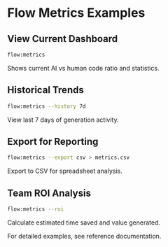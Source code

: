 # Flow Metrics Examples

## View Current Dashboard

```bash
flow:metrics
```

Shows current AI vs human code ratio and statistics.

## Historical Trends

```bash
flow:metrics --history 7d
```

View last 7 days of generation activity.

## Export for Reporting

```bash
flow:metrics --export csv > metrics.csv
```

Export to CSV for spreadsheet analysis.

## Team ROI Analysis

```bash
flow:metrics --roi
```

Calculate estimated time saved and value generated.

For detailed examples, see reference documentation.
